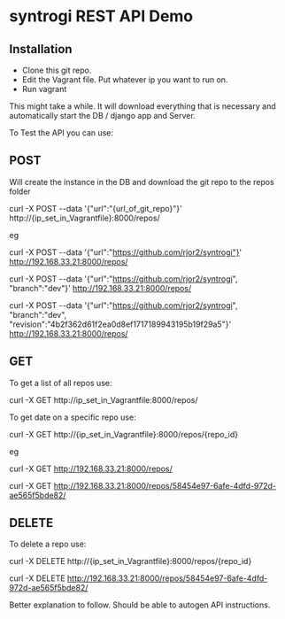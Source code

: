 # syntrogi REST API Demo

## Installation
- Clone this git repo.
- Edit the Vagrant file. Put whatever ip you want to run on.
- Run vagrant

This might take a while. It will download everything that is necessary and automatically start the DB / django app and Server.

To Test the API you can use:

## POST
Will create the instance in the DB and download the git repo to the repos folder

curl -X POST --data '{"url":"{url_of_git_repo}"}' http://{ip_set_in_Vagrantfile}:8000/repos/

eg

curl -X POST --data '{"url":"https://github.com/rjor2/syntrogi"}' http://192.168.33.21:8000/repos/

curl -X POST --data '{"url":"https://github.com/rjor2/syntrogi", "branch":"dev"}' http://192.168.33.21:8000/repos/

curl -X POST --data '{"url":"https://github.com/rjor2/syntrogi", "branch":"dev", "revision":"4b2f362d61f2ea0d8ef1717189943195b19f29a5"}' http://192.168.33.21:8000/repos/


## GET
To get a list of all repos use:

curl -X GET http://ip_set_in_Vagrantfile:8000/repos/

To get date on a specific repo use:

curl -X GET http://{ip_set_in_Vagrantfile}:8000/repos/{repo_id}

eg

curl -X GET http://192.168.33.21:8000/repos/

curl -X GET http://192.168.33.21:8000/repos/58454e97-6afe-4dfd-972d-ae565f5bde82/


## DELETE
To delete a repo use:

curl -X DELETE http://{ip_set_in_Vagrantfile}:8000/repos/{repo_id}

curl -X DELETE http://192.168.33.21:8000/repos/58454e97-6afe-4dfd-972d-ae565f5bde82/


Better explanation to follow. Should be able to autogen API instructions.